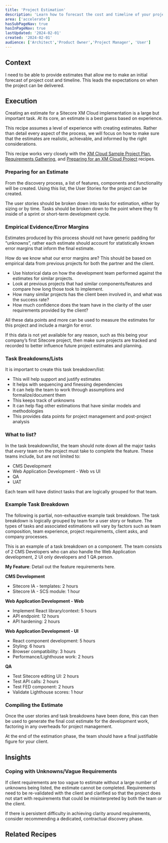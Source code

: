 ```yaml
---
title: 'Project Estimation'
description: 'Learn how to forecast the cost and timeline of your project'
area: ['accelerate']
hasSubPageNav: true
hasInPageNav: true
lastUpdated: '2024-02-01'
created: '2024-02-01'
audience: ['Architect','Product Owner','Project Manager', 'User']
---
```


## Context

I need to be able to provide estimates that allow me to make an initial forecast of project cost and timeline. This leads the expectations on when the project can be delivered.

## Execution

Creating an estimate for a Sitecore XM Cloud implementation is a large but important task. At its core, an estimate is a best guess based on experience.

This recipe assumes a level of experience with creating estimates. Rather than detail every aspect of the process, we will focus on how to make sure that the estimates are realistic, achievable, and informed by the right considerations.

This recipe works very closely with the [XM Cloud Sample Project Plan](xm-cloud-sample-project-plan), [Requirements Gathering](../discovery/requirements-gathering), and [Preparing for an XM Cloud Project](preparing-for-an-xm-cloud-project) recipes.

### Preparing for an Estimate

From the discovery process, a list of features, components and functionality will be created. Using this list, the User Stories for the project can be created.

The user stories should be broken down into tasks for estimation, either by sizing or by time. Tasks should be broken down to the point where they fit inside of a sprint or short-term development cycle.

### Empirical Evidence/Error Margins

Estimates produced by this process should not have generic padding for “unknowns”, rather each estimate should account for statistically known error margins that inform the final estimate.

How do we know what our error margins are? This should be based on empirical data from previous projects for both the partner and the client.

- Use historical data on how the development team performed against the estimates for similar projects.
- Look at previous projects that had similar components/features and compare how long those took to implement.
- How many similar projects has the client been involved in, and what was the success rate?
- How much confidence does the team have in the clarity of the user requirements provided by the client?

All these data points and more can be used to measure the estimates for this project and include a margin for error.

<Alert status="info">
  <AlertIcon />
    If this data is not yet available for any reason, such as this being your company’s first Sitecore project, then make sure projects are tracked and recorded to better influence future project estimates and planning.
</Alert>

### Task Breakdowns/Lists

It is important to create this task breakdown/list:

- This will help support and justify estimates
- It helps with sequencing and finessing dependencies
- It can help the team to work through assumptions and formalize/document them
- This keeps track of unknowns
- It can help flag other estimations that have similar models and methodologies
- This provides data points for project management and post-project analysis

### What to list?

In the task breakdown/list, the team should note down all the major tasks that _every_ team on the project must take to complete the feature. These teams include, but are not limited to:

- CMS Development
- Web Application Development - Web vs UI
- QA
- UAT

Each team will have distinct tasks that are logically grouped for that team.

### Example Task Breakdown

The following is partial, non-exhaustive example task breakdown. The task breakdown is logically grouped by team for a user story or feature. The types of tasks and associated estimations will vary by factors such as team composition, team experience, project requirements, client asks, and company processes.

This is an example of a task breakdown on a component. The team consists of 2 CMS Developers who can also handle the Web Application development, 2 UI only developers and 1 QA person.

**My Feature**: Detail out the feature requirements here.

**CMS Development**

- Sitecore IA - templates: 2 hours
- Sitecore IA - SCS module: 1 hour

**Web Application Development - Web**

- Implement React library/context: 5 hours
- API endpoint: 12 hours
- API hardening: 2 hours

**Web Application Development - UI**

- React component development: 5 hours
- Styling: 6 hours
- Browser compatibility: 3 hours
- Performance/Lighthouse work: 2 hours

**QA**

- Test Sitecore editing UI: 2 hours
- Test API calls: 2 hours
- Test FED component: 2 hours
- Validate Lighthouse scores: 1 hour

### Compiling the Estimate

Once the user stories and task breakdowns have been done, this can then be used to generate the final cost estimate for the development work, factoring in any overheads for project management.

At the end of the estimation phase, the team should have a final justifiable figure for your client.

## Insights

### Coping with Unknowns/Vague Requirements

If client requirements are too vague to estimate without a large number of unknowns being listed, the estimate cannot be completed. Requirements need to be re-validated with the client and clarified so that the project does not start with requirements that could be misinterpreted by both the team or the client.

If there is persistent difficulty in achieving clarity around requirements, consider recommending a dedicated, contractual discovery phase.

## Related Recipes

<Row columns={2}>
<Link title="XM Cloud Sample Project Plan" link="/learn/accelerate/xm-cloud/pre-development/project-planning/xm-cloud-sample-project-plan" />
<Link title="Requirements Gathering" link="/learn/accelerate/xm-cloud/pre-development/discovery/requirements-gathering" />
</Row>
